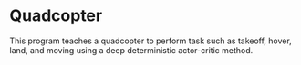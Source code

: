 # Quadcopter
This program teaches a quadcopter to perform task such as takeoff, hover, land, and moving using a deep deterministic actor-critic method.
